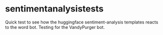 # sentimentanalysistests
Quick test to see how the huggingface sentiment-analysis templates reacts to the word bot. Testing for the VandyPurger bot.
